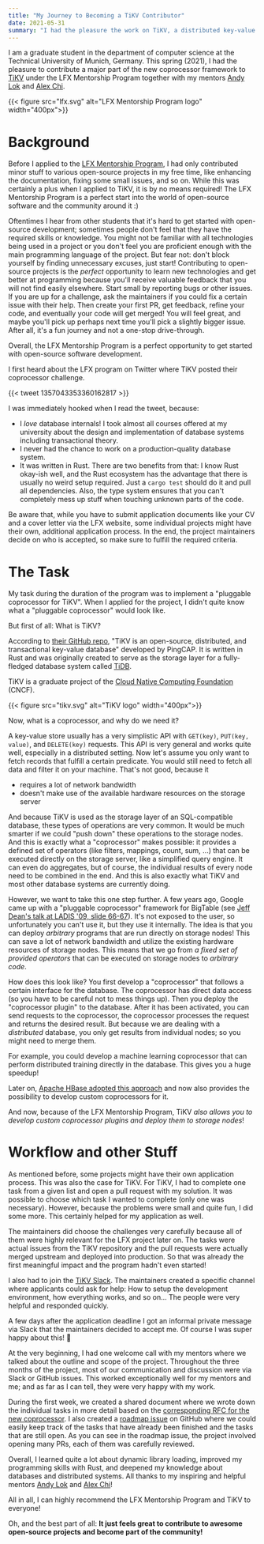 ```yaml
---
title: "My Journey to Becoming a TiKV Contributor"
date: 2021-05-31
summary: "I had the pleasure the work on TiKV, a distributed key-value store in Rust that serves as a storage engine for TiDB, as an LFX Program Mentee in 2021. The goal was to implement a \"pluggable\" coprocessor, similar to HBase's coprocessor, where users can leverage the computational power of storage nodes and directory execute arbitrary computation on them."
---
```



I am a graduate student in the department of computer science at the Technical University of Munich, Germany.
This spring (2021), I had the pleasure to contribute a major part of the new coprocessor framework to [TiKV](https://github.com/tikv/tikv) under the LFX Mentorship Program together with my mentors [Andy Lok](https://github.com/andylokandy) and [Alex Chi](https://github.com/skyzh).


{{< figure src="lfx.svg" alt="LFX Mentorship Program logo" width="400px">}}

# Background

Before I applied to the [LFX Mentorship Program](https://mentorship.lfx.linuxfoundation.org/), I had only contributed minor stuff to various open-source projects in my free time, like enhancing the documentation, fixing some small issues, and so on. While this was certainly a plus when I applied to TiKV, it is by no means required! The LFX Mentorship Program is a perfect start into the world of open-source software and the community around it :)

Oftentimes I hear from other students that it's hard to get started with open-source development; sometimes people don't feel that they have the required skills or knowledge. You might not be familiar with all technologies being used in a project or you don't feel you are proficient enough with the main programming language of the project. But fear not: don't block yourself by finding unnecessary excuses, just start! Contributing to open-source projects is the *perfect* opportunity to learn new technologies and get better at programming because you'll receive valuable feedback that you will not find easily elsewhere. Start small by reporting bugs or other issues. If you are up for a challenge, ask the maintainers if you could fix a certain issue with their help. Then create your first PR, get feedback, refine your code, and eventually your code will get merged! You will feel great, and maybe you'll pick up perhaps next time you'll pick a slightly bigger issue. After all, it's a fun journey and not a one-stop drive-through.

Overall, the LFX Mentorship Program is a perfect opportunity to get started with open-source software development.

I first heard about the LFX program on Twitter where TiKV posted their coprocessor challenge.


{{< tweet 1357043353360162817 >}}


I was immediately hooked when I read the tweet, because:

 * I *love* database internals! I took almost all courses offered at my university about the design and implementation of database systems including transactional theory.
 * I never had the chance to work on a production-quality database system.
 * It was written in Rust. There are two benefits from that: I know Rust okay-ish well, and the Rust ecosystem has the advantage that there is usually no weird setup required. Just a `cargo test` should do it and pull all dependencies. Also, the type system ensures that you can't completely mess up stuff when touching unknown parts of the code.



Be aware that, while you have to submit application documents like your CV and a cover letter via the LFX website, some individual projects might have their own, additional application process. In the end, the project maintainers decide on who is accepted, so make sure to fulfill the required criteria.


# The Task

My task during the duration of the program was to implement a "pluggable coprocessor for TiKV". When I applied for the project, I didn't quite know what a "pluggable coprocessor" would look like.

But first of all: What is TiKV?

According to [their GitHub repo](https://mentorship.lfx.linuxfoundation.org/#projects), "TiKV is an open-source, distributed, and transactional key-value database" developed by PingCAP.
It is written in Rust and was originally created to serve as the storage layer for a fully-fledged database system called [TiDB](https://github.com/pingcap/tidb).

TiKV is a graduate project of the [Cloud Native Computing Foundation](https://www.cncf.io/) (CNCF).


{{< figure src="tikv.svg" alt="TiKV logo" width="400px">}}


Now, what is a coprocessor, and why do we need it?

A key-value store usually has a very simplistic API with `GET(key)`, `PUT(key, value)`, and `DELETE(key)` requests. This API is very general and works quite well, especially in a distributed setting.
Now let's assume you only want to fetch records that fulfill a certain predicate. You would still need to fetch all data and filter it on your machine. That's not good, because it

 * requires a lot of network bandwidth
 * doesn't make use of the available hardware resources on the storage server

And because TiKV is used as the storage layer of an SQL-compatible database, these types of operations are very common. It would be much smarter if we could "push down" these operations to the storage nodes.
And this is exactly what a "coprocessor" makes possible: it provides a defined set of operators (like filters, mappings, count, sum, ...) that can be executed directly on the storage server, like a simplified query engine. It can even do aggregates, but of course, the individual results of every node need to be combined in the end.
And this is also exactly what TiKV and most other database systems are currently doing.

However, we want to take this one step further. A few years ago, Google came up with a "pluggable coprocessor" framework for BigTable (see [Jeff Dean's talk at LADIS '09, slide 66-67](https://de.scribd.com/doc/21631448/Dean-Keynote-Ladis2009)). It's not exposed to the user, so unfortunately you can't use it, but they use it internally. The idea is that you can deploy *arbitrary* programs that are run directly on storage nodes! This can save a lot of network bandwidth and utilize the existing hardware resources of storage nodes. This means that we go from *a fixed set of provided operators* that can be executed on storage nodes to *arbitrary code*.

How does this look like? You first develop a "coprocessor" that follows a certain interface for the database. The coprocessor has direct data access (so you have to be careful not to mess things up). Then you deploy the "coprocessor plugin" to the database. After it has been activated, you can send requests to the coprocessor, the coprocessor processes the request and returns the desired result. But because we are dealing with a *distributed* database, you only get results from individual nodes; so you might need to merge them.

For example, you could develop a machine learning coprocessor that can perform distributed training directly in the database. This gives you a huge speedup!

Later on, [Apache HBase adopted this approach](https://blogs.apache.org/hbase/entry/coprocessor_introduction) and now also provides the possibility to develop custom coprocessors for it.

And now, because of the LFX Mentorship Program, TiKV *also allows you to develop custom coprocessor plugins and deploy them to storage nodes*!



# Workflow and other Stuff

As mentioned before, some projects might have their own application process.
This was also the case for TiKV.
For TiKV, I had to complete one task from a given list and open a pull request with my solution. It was possible to choose which task I wanted to complete (only one was necessary). However, because the problems were small and quite fun, I did some more. This certainly helped for my application as well.

The maintainers did choose the challenges very carefully because all of them were highly relevant for the LFX project later on.
The tasks were actual issues from the TiKV repository and the pull requests were actually merged upstream and deployed into production. So that was already the first meaningful impact and the program hadn't even started!

I also had to join the [TiKV Slack](https://slack.tidb.io/invite?team=tikv-wg&channel=general). The maintainers created a specific channel where applicants could ask for help: How to setup the development environment, how everything works, and so on... The people were very helpful and responded quickly.

A few days after the application deadline I got an informal private message via Slack that the maintainers decided to accept me. Of course I was super happy about this! 🎉


At the very beginning, I had one welcome call with my mentors where we talked about the outline and scope of the project.
Throughout the three months of the project, most of our communication and discussion were via Slack or GitHub issues. This worked exceptionally well for my mentors and me; and as far as I can tell, they were very happy with my work.

During the first week, we created a shared document where we wrote down the individual tasks in more detail based on the [corresponding RFC for the new coprocessor](https://github.com/andylokandy/rfcs/blob/plugin/text/2021-02-24-coprocessor-plugin.md).
I also created a [roadmap issue](https://github.com/tikv/tikv/issues/9747) on GitHub where we could easily keep track of the tasks that have already been finished and the tasks that are still open.
As you can see in the roadmap issue, the project involved opening many PRs, each of them was carefully reviewed.

Overall, I learned quite a lot about dynamic library loading, improved my programming skills with Rust, and deepened my knowledge about databases and distributed systems. All thanks to my inspiring and helpful mentors [Andy Lok](https://github.com/andylokandy) and [Alex Chi](https://github.com/skyzh)!

All in all, I can highly recommend the LFX Mentorship Program and TiKV to everyone!

Oh, and the best part of all: **It just feels great to contribute to awesome open-source projects and become part of the community!**